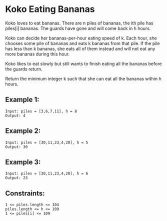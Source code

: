 # Koko Eating Bananas

Koko loves to eat bananas. There are n piles of bananas, the ith pile has piles[i] bananas. The guards have gone and will come back in h hours.

Koko can decide her bananas-per-hour eating speed of k. Each hour, she chooses some pile of bananas and eats k bananas from that pile. If the pile has less than k bananas, she eats all of them instead and will not eat any more bananas during this hour.

Koko likes to eat slowly but still wants to finish eating all the bananas before the guards return.

Return the minimum integer k such that she can eat all the bananas within h hours.

## Example 1:

    Input: piles = [3,6,7,11], h = 8
    Output: 4

## Example 2:

    Input: piles = [30,11,23,4,20], h = 5
    Output: 30

## Example 3:

    Input: piles = [30,11,23,4,20], h = 6
    Output: 23

## Constraints:

    1 <= piles.length <= 104
    piles.length <= h <= 109
    1 <= piles[i] <= 109